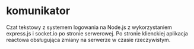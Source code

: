 # komunikator
Czat tekstowy z systemem logowania na Node.js z wykorzystaniem express.js i socket.io po stronie serwerowej.
Po stronie klienckiej aplikacja reactowa obsługująca zmiany na serwerze w czasie rzeczywistym.
